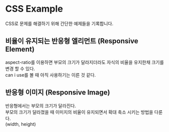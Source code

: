 # CSS Example

CSS로 문제를 해결하기 위해 간단한 예제들을 기록합니다.

## 비율이 유지되는 반응형 엘리먼트 (Responsive Element)

aspect-ratio를 이용하면 부모의 크기가 달라지더라도 자식의 비율을 유지한채 크기를 변경 할 수 있다.\
can i use를 볼 때 아직 사용하기는 이른 것 같다.

## 반응형 이미지 (Responsive Image)

반응형에서는 부모의 크기가 달라진다.\
부모의 크기가 달라졌을 때 이미지의 비율이 유지되면서 확대 축소 시키는 방법을 다룬다.\
(width, height)
